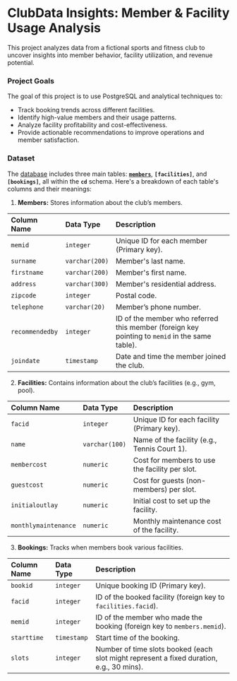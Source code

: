 # ClubData Insights: Member & Facility Usage Analysis
This project analyzes data from a fictional sports and fitness club to uncover insights into member behavior, facility utilization, and revenue potential. 

### Project Goals
The goal of this project is to use PostgreSQL and analytical techniques to:
- Track booking trends across different facilities.
- Identify high-value members and their usage patterns.
- Analyze facility profitability and cost-effectiveness.
- Provide actionable recommendations to improve operations and member satisfaction.

### Dataset
The [database](https://github.com/tamunoWoks/ClubData-Insights-Member-Facility-Usage-Analysis/blob/main/clubdata.sql) includes three main tables: [**`members`**](https://github.com/tamunoWoks/ClubData-Insights-Member-Facility-Usage-Analysis/blob/main/csv's/members.csv), **`[facilities]`**, and **`[bookings]`**, all within the **`cd`** schema. Here's a breakdown of each table's columns and their meanings:  

1. **Members:** Stores information about the club’s members.

| Column Name     | Data Type      | Description                                                                                    |
|:----------------|:---------------|:-----------------------------------------------------------------------------------------------|
| `memid`         | `integer`      | Unique ID for each member (Primary key).                                                       |
| `surname`       | `varchar(200)` | Member's last name.                                                                            |
| `firstname`     | `varchar(200)` | Member's first name.                                                                           |
| `address`       | `varchar(300)` | Member's residential address.                                                                  |
| `zipcode`       | `integer`      | Postal code.                                                                                   |
| `telephone`     | `varchar(20)`  | Member’s phone number.                                                                         |
| `recommendedby` | `integer`      | ID of the member who referred this member (foreign key pointing to `memid` in the same table). |
| `joindate`      | `timestamp`    | Date and time the member joined the club.                                                      |

2. **Facilities:** Contains information about the club’s facilities (e.g., gym, pool).

| Column Name          | Data Type      | Description                                    |
|:---------------------|:---------------|:-----------------------------------------------|
| `facid`              | `integer`      | Unique ID for each facility (Primary key).     |
| `name`               | `varchar(100)` | Name of the facility (e.g., Tennis Court 1).   |
| `membercost`         | `numeric`      | Cost for members to use the facility per slot. |
| `guestcost`          | `numeric`      | Cost for guests (non-members) per slot.        |
| `initialoutlay`      | `numeric`      | Initial cost to set up the facility.           |
| `monthlymaintenance` | `numeric`      | Monthly maintenance cost of the facility.      |

3. **Bookings:** Tracks when members book various facilities.

| Column Name | Data Type   | Description                                                                              |
|:------------|:------------|:-----------------------------------------------------------------------------------------|
| `bookid`    | `integer`   | Unique booking ID (Primary key).                                                         |
| `facid`     | `integer`   | ID of the booked facility (foreign key to `facilities.facid`).                           |
| `memid`     | `integer`   | ID of the member who made the booking (foreign key to `members.memid`).                  |
| `starttime` | `timestamp` | Start time of the booking.                                                               |
| `slots`     | `integer`   | Number of time slots booked (each slot might represent a fixed duration, e.g., 30 mins). |
